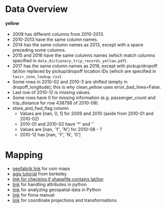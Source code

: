 # Data Overview

#### yellow
- 2009 has different columns from 2010-2013.
- 2010-2013 have the same column names.
- 2014 has the same column names as 2013, except with a space preceding some columns.
- 2015 and 2016 have the same columns names (which match columns specified in `data_dictionary_trip_records_yellow.pdf`).
- 2017 has the same column names as 2016, except with pickup/dropoff lat/lon replaced by pickup/dropoff location IDs (which are specified in `taxi+_zone_lookup.csv`).
- Some rows in 2010-02 and 2010-3 are shifted (empty in dropoff_longitude); this is why clean_yellow uses error_bad_lines=False.
- Last row of 2010-12 is missing values.
- Some rows have 0 for missing information (e.g. passenger_count and trip_distance for row 438798 of 2010-08).
- store_and_fwd_flag column
  - Values are [nan, 0, 1] for 2009 and 2010 (aside from 2010-01 and 2010-02)
  - 2010-01 and 2010-02 have '*' and ''
  - Values are [nan, 'Y', 'N'] for 2010-08 - ?
  - 2010-12 has [nan, 'Y', 'N', '0']

# Mapping
- [geofabrik link](http://download.geofabrik.de/north-america.html) for osm maps
- [qgis tutorial](https://multimedia.journalism.berkeley.edu/tutorials/qgis-basics-journalists/) from berkeley
- [link for checking if shapefile contains lat/lon](https://stackoverflow.com/questions/7861196/check-if-a-geopoint-with-latitude-and-longitude-is-within-a-shapefile)
- [link](http://gsp.humboldt.edu/OLM/Courses/GSP_318/07_3_AccessingAttributes.html) for handling attributes in python
- [link](https://macwright.org/2012/10/31/gis-with-python-shapely-fiona.html) for analyzing geospatial data in Python
- [link](http://toblerity.org/fiona/manual.html#record-properties) for fiona manual
- [link](https://stackoverflow.com/questions/31900600/python-and-shapefile-very-large-coordinates-after-importing-shapefile) for coordinate projections and transformations
